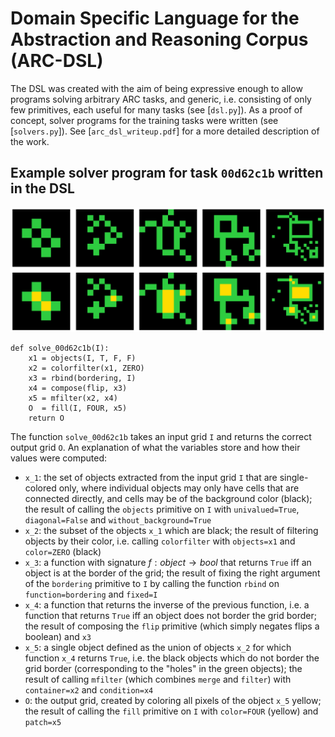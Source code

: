 # Domain Specific Language for the Abstraction and Reasoning Corpus (ARC-DSL)

The DSL was created with the aim of being expressive enough to allow programs solving arbitrary ARC tasks, and generic, i.e. consisting of only few primitives, each useful for many tasks (see [`dsl.py`]). As a proof of concept, solver programs for the training tasks were written (see [`solvers.py`]). See [`arc_dsl_writeup.pdf`] for a more detailed description of the work.


## Example solver program for task `00d62c1b` written in the DSL

![Tux, the Linux mascot](00d62c1b.png)

```
def solve_00d62c1b(I):
    x1 = objects(I, T, F, F)
    x2 = colorfilter(x1, ZERO)
    x3 = rbind(bordering, I)
    x4 = compose(flip, x3)
    x5 = mfilter(x2, x4)
    O  = fill(I, FOUR, x5)
    return O
```

The function `solve_00d62c1b` takes an input grid `I` and returns the correct output grid `O`. An explanation of what the variables store and how their values were computed:

- `x_1`: the set of objects extracted from the input grid `I` that are single-colored only, where individual objects may only have cells that are connected directly, and cells may be of the background color (black); the result of calling the `objects` primitive on `I` with `univalued=True`, `diagonal=False` and `without_background=True`
- `x_2`: the subset of the objects `x_1` which are black; the result of filtering objects by their color, i.e. calling `colorfilter` with `objects=x1` and `color=ZERO` (black)
- `x_3`: a function with signature $f: object \rightarrow bool$ that returns `True` iff an object is at the border of the grid; the result of fixing the right argument of the `bordering` primitive to `I` by calling the function `rbind` on `function=bordering` and `fixed=I`
- `x_4`: a function that returns the inverse of the previous function, i.e. a function that returns `True` iff an object does not border the grid border; the result of composing the `flip` primitive (which simply negates flips a boolean) and `x3`
- `x_5`: a single object defined as the union of objects `x_2` for which function `x_4` returns `True`, i.e. the black objects which do not border the grid border (corresponding to the "holes" in the green objects); the result of calling `mfilter` (which combines `merge` and `filter`) with `container=x2` and `condition=x4`
- `O`: the output grid, created by coloring all pixels of the object `x_5` yellow; the result of calling the `fill` primitive on `I` with `color=FOUR` (yellow) and `patch=x5`
